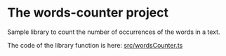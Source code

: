 
# The words-counter project

Sample library to count the number of occurrences of the words in a text.

The code of the library function is here: [src/wordsCounter.ts](src/wordsCounter.ts)
